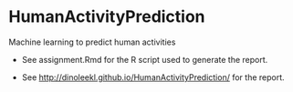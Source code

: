 # HumanActivityPrediction
Machine learning to predict human activities

* See assignment.Rmd for the R script used to generate the report.

* See http://dinoleekl.github.io/HumanActivityPrediction/ for the report.
